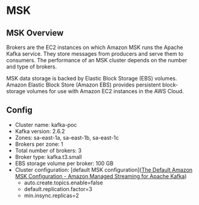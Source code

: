 # MSK

## MSK Overview

Brokers are the EC2 instances on which Amazon MSK runs the Apache Kafka service. They store messages from producers and serve them to consumers. The performance of an MSK cluster depends on the number and type of brokers.

MSK data storage is backed by Elastic Block Storage (EBS) volumes. Amazon Elastic Block Store (Amazon EBS) provides persistent block-storage volumes for use with Amazon EC2 instances in the AWS Cloud.

## Config

- Cluster name: kafka-poc
- Kafka version: 2.6.2
- Zones: sa-east-1a, sa-east-1b, sa-east-1c
- Brokers per zone: 1
- Total number of brokers: 3
- Broker type: kafka.t3.small
- EBS storage volume per broker: 100 GB
- Cluster configuration: [default MSK configuration]([The Default Amazon MSK Configuration - Amazon Managed Streaming for Apache Kafka](https://docs.aws.amazon.com/msk/latest/developerguide/msk-default-configuration.html))
  - auto.create.topics.enable=false
  - default.replication.factor=3
  - min.insync.replicas=2